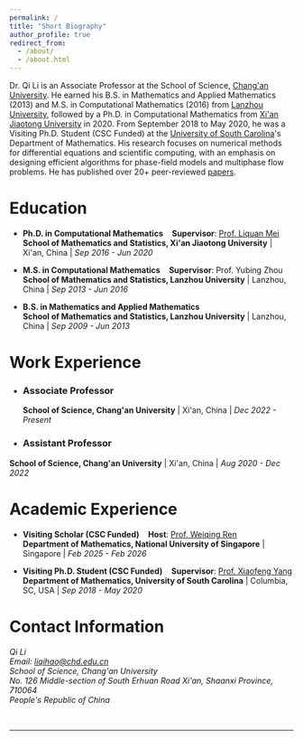 ```yaml
---
permalink: /
title: "Short Biography"
author_profile: true
redirect_from: 
  - /about/
  - /about.html
---
```


<!-- # Short Biography -->

Dr. Qi Li is an Associate Professor at the School of Science, [Chang'an University](https://www.chd.edu.cn/). He earned his B.S. in Mathematics and Applied Mathematics (2013) and M.S. in Computational Mathematics (2016) from [Lanzhou University](https://www.lzu.edu.cn/), followed by a Ph.D. in Computational Mathematics from [Xi'an Jiaotong University](https://www.xjtu.edu.cn/) in 2020. From September 2018 to May 2020, he was a Visiting Ph.D. Student (CSC Funded) at the [University of South Carolina](https://sc.edu/)'s Department of Mathematics. His research focuses on numerical methods for differential equations and scientific computing, with an emphasis on designing efficient algorithms for phase-field models and multiphase flow problems. He has published over 20+ peer-reviewed [papers](https://liqihao2000.github.io/publications/).


# Education

-  **Ph.D. in Computational Mathematics**  &nbsp;&nbsp; **Supervisor**: [Prof. Liquan Mei](http://gr.xjtu.edu.cn/web/lqmei)  
  **School of Mathematics and Statistics, Xi'an Jiaotong University** | Xi'an, China | *Sep 2016 - Jun 2020*  

- **M.S. in Computational Mathematics**  &nbsp;&nbsp; **Supervisor**: Prof. Yubing Zhou  
  **School of Mathematics and Statistics, Lanzhou University** | Lanzhou, China  | *Sep 2013 - Jun 2016*  

- **B.S. in Mathematics and Applied Mathematics**  
  **School of Mathematics and Statistics, Lanzhou University** | Lanzhou, China  | *Sep 2009 - Jun 2013*  

# Work Experience

- ### Associate Professor  
  **School of Science, Chang'an University** | Xi'an, China  |  *Dec 2022 - Present*  

- ### Assistant Professor  
**School of Science, Chang'an University** | Xi'an, China | *Aug 2020 - Dec 2022*  

# Academic Experience

- **Visiting Scholar (CSC Funded)**  &nbsp;&nbsp; **Host**: [Prof. Weiqing Ren](https://blog.nus.edu.sg/matrw/)  
  **Department of Mathematics, National University of Singapore** | Singapore  | *Feb 2025 - Feb 2026*  

- **Visiting Ph.D. Student (CSC Funded)** &nbsp;&nbsp;  **Supervisor**: [Prof. Xiaofeng Yang](https://people.math.sc.edu/xfyang/)  
  **Department of Mathematics, University of South Carolina** | Columbia, SC, USA  |  *Sep 2018 - May 2020*  


# Contact Information
*Qi Li  
Email: liqihao@chd.edu.cn    
School of Science, Chang'an University  
No. 126 Middle-section of South Erhuan Road
Xi'an, Shaanxi Province, 710064  
People's Republic of China*

<br>

--- 
<div style="width: 500px; margin: 0 auto">
  <script type="text/javascript" id="clustrmaps" src="//clustrmaps.com/map_v2.js?d=Z0EEx67NY01VZmhzlpYiLboiU8iOivsfkdkG501ffrs&cl=ffffff&w=a">
  </script>
</div>
